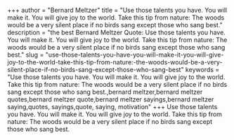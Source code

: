 +++
author = "Bernard Meltzer"
title = "Use those talents you have. You will make it. You will give joy to the world. Take this tip from nature: The woods would be a very silent place if no birds sang except those who sang best."
description = "the best Bernard Meltzer Quote: Use those talents you have. You will make it. You will give joy to the world. Take this tip from nature: The woods would be a very silent place if no birds sang except those who sang best."
slug = "use-those-talents-you-have-you-will-make-it-you-will-give-joy-to-the-world-take-this-tip-from-nature:-the-woods-would-be-a-very-silent-place-if-no-birds-sang-except-those-who-sang-best"
keywords = "Use those talents you have. You will make it. You will give joy to the world. Take this tip from nature: The woods would be a very silent place if no birds sang except those who sang best.,bernard meltzer,bernard meltzer quotes,bernard meltzer quote,bernard meltzer sayings,bernard meltzer saying,quotes, sayings,quote, saying, motivation"
+++
Use those talents you have. You will make it. You will give joy to the world. Take this tip from nature: The woods would be a very silent place if no birds sang except those who sang best.
